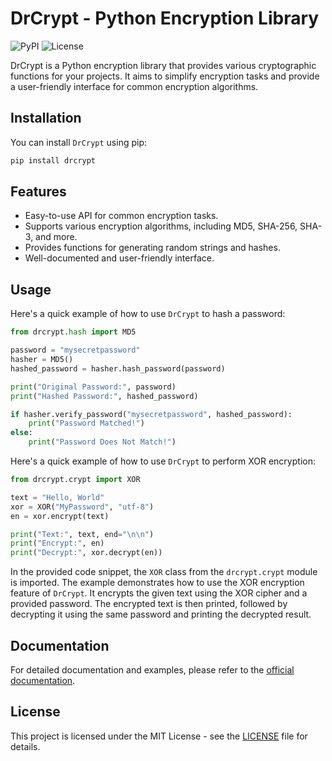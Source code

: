 # DrCrypt - Python Encryption Library

![PyPI](https://img.shields.io/pypi/v/drcrypt)
![License](https://img.shields.io/pypi/l/drcrypt)

DrCrypt is a Python encryption library that provides various cryptographic functions for your projects. It aims to simplify encryption tasks and provide a user-friendly interface for common encryption algorithms.

## Installation

You can install `DrCrypt` using pip:

```bash
pip install drcrypt
```

## Features

- Easy-to-use API for common encryption tasks.
- Supports various encryption algorithms, including MD5, SHA-256, SHA-3, and more.
- Provides functions for generating random strings and hashes.
- Well-documented and user-friendly interface.

## Usage

Here's a quick example of how to use `DrCrypt` to hash a password:

```python
from drcrypt.hash import MD5

password = "mysecretpassword"
hasher = MD5()
hashed_password = hasher.hash_password(password)

print("Original Password:", password)
print("Hashed Password:", hashed_password)

if hasher.verify_password("mysecretpassword", hashed_password):
    print("Password Matched!")
else:
    print("Password Does Not Match!")
```


Here's a quick example of how to use `DrCrypt` to perform XOR encryption:

```python
from drcrypt.crypt import XOR

text = "Hello, World"
xor = XOR("MyPassword", "utf-8")
en = xor.encrypt(text)

print("Text:", text, end="\n\n")
print("Encrypt:", en)
print("Decrypt:", xor.decrypt(en))
```

In the provided code snippet, the `XOR` class from the `drcrypt.crypt` module is imported. The example demonstrates how to use the XOR encryption feature of `DrCrypt`. It encrypts the given text using the XOR cipher and a provided password. The encrypted text is then printed, followed by decrypting it using the same password and printing the decrypted result.



## Documentation

For detailed documentation and examples, please refer to the [official documentation](https://your-docs-link-here).

## License

This project is licensed under the MIT License - see the [LICENSE](LICENSE) file for details.
